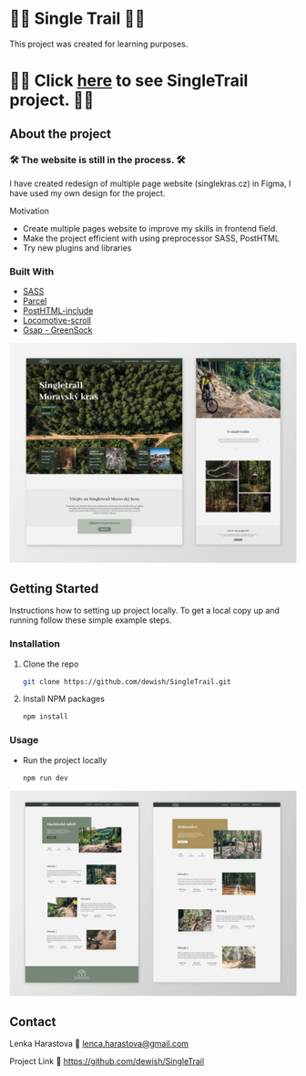 # :biking_man: Single Trail :biking_man:
This project was created for learning purposes. 

# :biking_man: Click [here](https://main.d1mk6sxqgsb4gq.amplifyapp.com/) to see SingleTrail project. :biking_man:

## About the project
### 🛠️ The website is still in the process. 🛠️

I have created redesign of multiple page website (singlekras.cz) in Figma, I have used my own design for the project.

Motivation
* Create multiple pages website to improve my skills in frontend field.
* Make the project efficient with using preprocessor SASS, PostHTML
* Try new plugins and libraries 

### Built With

* [SASS](https://sass-lang.com/)
* [Parcel](https://parceljs.org/)
* [PostHTML-include](https://www.npmjs.com/package/posthtml-include)
* [Locomotive-scroll](https://github.com/locomotivemtl/locomotive-scroll)
* [Gsap - GreenSock](https://greensock.com/gsap/)

![](src/images/preview_SingleTrail.jpg )


## Getting Started

Instructions how to setting up project locally.
To get a local copy up and running follow these simple example steps.

### Installation

1. Clone the repo
   ```sh
   git clone https://github.com/dewish/SingleTrail.git
   ```
2. Install NPM packages
   ```sh
   npm install
   ```

### Usage
* Run the project locally
   ```sh
   npm run dev
   ```


![](src/images/preview_trails.jpg )


## Contact

Lenka Harastova :email: lenca.harastova@gmail.com

Project Link :open_file_folder: https://github.com/dewish/SingleTrail

